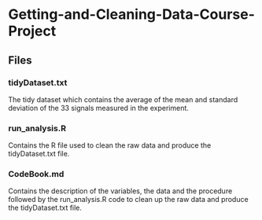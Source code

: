 # Getting-and-Cleaning-Data-Course-Project

## Files

### tidyDataset.txt
The tidy dataset which contains the average of the mean and standard deviation of the 33 signals measured in the experiment. 

### run_analysis.R
Contains the R file used to clean the raw data and produce the tidyDataset.txt file.

### CodeBook.md
Contains the description of the variables, the data and the procedure followed by the run_analysis.R code to clean up the raw data and produce the tidyDataset.txt file.
